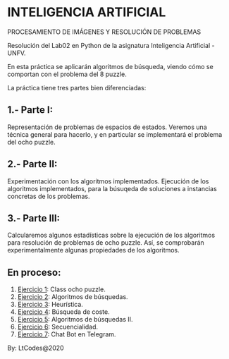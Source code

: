 # INTELIGENCIA ARTIFICIAL
PROCESAMIENTO DE IMÁGENES Y RESOLUCIÓN DE PROBLEMAS


Resolución del Lab02 en Python de la asignatura Inteligencia Artificial - UNFV.

En esta práctica se aplicarán algoritmos de búsqueda, viendo cómo se comportan con el problema del 8 puzzle.

La práctica tiene tres partes bien diferenciadas:

## 1.- Parte I:
Representación de problemas de espacios de estados. Veremos una técnica general para hacerlo, y en particular se implementará el problema del ocho puzzle.
## 2.- Parte II:
Experimentación con los algoritmos implementados. Ejecución de los algoritmos implementados, para la búsuqeda de soluciones a instancias concretas de los problemas.
## 3.- Parte III:
Calcularemos algunos estadísticas sobre la ejecución de los algoritmos para resolución de problemas de ocho puzzle. Así, se comprobarán experimentalmente algunas propiedades de los algoritmos.

## En proceso:

1. [Ejercicio 1](https://github.com/ISABELUNA16/lab02_inteligencia_artifical/blob/master/ejer01_class_ocho_puzzle.py): Class ocho puzzle.
2. [Ejercicio 2](https://github.com/ISABELUNA16/lab02_inteligencia_artifical/blob/master/ejer02_algoritmos_de_busqueda.py): Algoritmos de búsquedas.
3. [Ejercicio 3](https://github.com/ISABELUNA16/lab02_inteligencia_artifical/blob/master/ejer03_heuristica.py): Heurística.
4. [Ejercicio 4](https://github.com/ISABELUNA16/lab02_inteligencia_artifical/blob/master/ejer04_busqueda_coste.py): Búsqueda de coste.
5. [Ejercicio 5](https://github.com/ISABELUNA16/lab02_inteligencia_artifical/blob/master/ejer05_busquedas.py): Algoritmos de búsquedas II.
6. [Ejercicio 6](https://github.com/ISABELUNA16/lab02_inteligencia_artifical/blob/master/ejer06_h3.py): Secuencialidad.
7. [Ejercicio 7](https://github.com/ISABELUNA16/lab02_inteligencia_artifical/blob/master/chatbot_telegram.py): Chat Bot en Telegram.



By: LtCodes@2020

